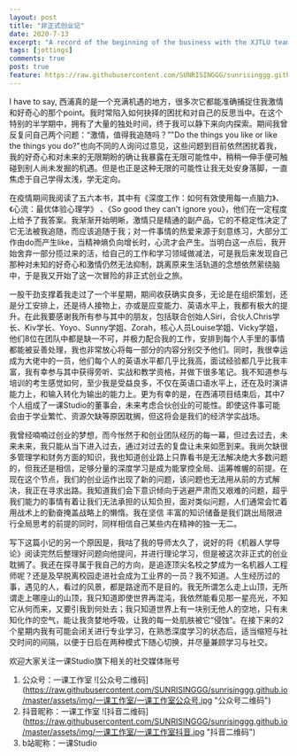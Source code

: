 ```yaml
---
layout: post
title: "非正式创业记"
date: 2020-7-13
excerpt: "A record of the beginning of the business with the XJTLU team. "
tags: [jottings]
comments: true
post: true
feature: https://raw.githubusercontent.com/SUNRISINGGG/sunrisinggg.github.io/master/assets/img/一课工作室/一课工作室logo.jpg
---
```



I have to say, 西浦真的是一个充满机遇的地方，很多次它都能准确捕捉住我激情和好奇心的那个point。我时常陷入如何抉择的困扰和对自己的反思当中。在这个特别的半学期中，拥有了大量的独处时间，终于我可以静下来向内探索。期间我曾反复问自己两个问题：“激情，值得我追随吗？”"Do the things you like or like the things you do?"也向不同的人询问过意见，这些问题到目前依然困扰着我，我的好奇心和对未来的无限期盼的确让我暴露在无限可能性中，稍稍一伸手便可触碰到别人尚未发掘的机遇。但是也正是这种无限的可能性让我无处安身落脚，一直焦虑于自己学得太浅，学无定向。

在疫情期间我阅读了五六本书，其中有《深度工作：如何有效使用每一点脑力》、《心流：最优体验心理学》 、《So good they can't ignore you》，他们在一定程度上给予了我答案。我渐渐开始明晰，激情只是精通的副产品，它的不稳定性决定了它无法被我追随，而应该追随于我；对一件事情的热爱来源于刻意练习，大部分工作由do而产生like，当精神熵负向增长时，心流才会产生。当明白这一点后，我开始舍弃一部分揽过来的活，给自己的工作和学习领域做减法，可是我后来发现自己那种对未知的好奇心和激情仍然无法抑制，跳离原来生活轨道的念想依然萦绕脑中，于是我又开始了这一次冒险的非正式创业之旅。

一股干劲支撑着我走过了一个半星期，期间收获确实良多，无论是在组织策划，还是分工安排上，还是待人接物上，亦或是应变能力、英语水平上，我都有极大的提升。在此我要感谢我所有参与其中的朋友，包括联合创始人Siri，合伙人Chris学长、Kiv学长、Yoyo、Sunny学姐、Zorah，核心人员Louise学姐、Vicky学姐，他们8位在团队中都是缺一不可，并极力配合我的工作，安排到每个人手里的事情都能被妥善处理，我也非常放心将每一部分的内容分别交予他们。同时，我很幸运成为大佬中的一员，他们每个人的英语水平都几乎比我高，面试经验都几乎比我丰富，我有幸参与其中获得旁听、实战和教学资格，并做下很多笔记。我不知道参与培训的考生感觉如何，至少我是受益良多，不仅在英语口语水平上，还在及时演讲能力上，和输入转化为输出的能力上。更为有幸的是，在西浦项目结束后，其中7个人组成了一课Studio的董事会，未来考虑合伙创业的可能性。即使这件事可能会由于学业繁忙、资源欠缺等原因耽搁，但这将会是我们的经济学实战场。

我曾经喃喃过创业的梦想，而今怅然于和创业团队经历的每一幕，但过去过去，未来未来，我只能从当下进入过去，通过对过去的复盘让未来如愿到来。我尚欠缺很多管理学和财务方面的知识，我也知道创业路上只靠看书是无法解决绝大多数问题的，但我还是相信，足够分量的深度学习是成为能掌控全局、运筹帷幄的前提。在现在这个节点，我们的创业运作出现了新的问题，该问题也无法用从前的方式解决，我正在寻求出路。我知道我们会下意识倾向于逃避严肃而又艰难的问题，超乎我们能力的事情有着让我们无法承担的认知负担，面对类似问题，人们通常会忙着用战术上的勤奋掩盖战略上的懒惰。我在坚信 丰富的知识储备是我们跳出局限进行全局思考的前提的同时，同样相信自己某些内在精神的独一无二。

写下这篇小记的另一个原因是，我咕了我的导师太久了，说好的将《机器人学导论》阅读完然后整理好问题向他提问，并进行理论学习，但是被这次非正式的创业耽搁了。我还在探寻属于我自己的方向，是追逐顶尖名校之梦成为一名机器人工程师呢？还是及早脱离校园走进社会成为工业界的一员？我不知道。人生经历过的事，遇见的人，看过的风景，都是路途而不是目的。我无所谓怎么走上山顶，无所谓走上哪座山的山顶，我只知道即使世界再混沌，我依然能看见那一星亮光，不知它从何而来，又要引我到何处去；我只知道世界上有一块别无他人的空地，只有未知化作的空气，能让我贪婪地呼吸，让我的每一处肌肤被它“侵蚀”。在接下来的2个星期内我有可能会闭关进行专业学习，在熟悉深度学习的状态后，适当缩短与社交时间的间隔，以便于日后在两种模式下随心切换，并尽量兼顾学习与社交。

欢迎大家关注一课Studio旗下相关的社交媒体账号
1. 公众号：一课工作室
![公众号二维码] (https://raw.githubusercontent.com/SUNRISINGGG/sunrisinggg.github.io/master/assets/img/一课工作室/一课工作室公众号.jpg "公众号二维码")
2. 抖音昵称：一课工作室
![抖音二维码] (https://raw.githubusercontent.com/SUNRISINGGG/sunrisinggg.github.io/master/assets/img/一课工作室/一课工作室抖音.jpg "抖音二维码")
3. b站昵称：一课Studio

